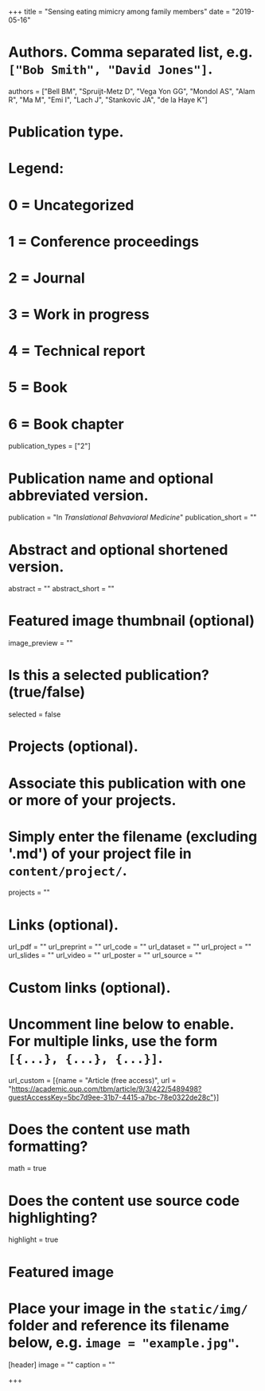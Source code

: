 +++
title = "Sensing eating mimicry among family members"
date = "2019-05-16"

# Authors. Comma separated list, e.g. `["Bob Smith", "David Jones"]`.
authors = ["Bell BM", "Spruijt-Metz D", "Vega Yon GG", "Mondol AS", "Alam R", "Ma M", "Emi I", "Lach J", "Stankovic JA", "de la Haye K"]

# Publication type.
# Legend:
# 0 = Uncategorized
# 1 = Conference proceedings
# 2 = Journal
# 3 = Work in progress
# 4 = Technical report
# 5 = Book
# 6 = Book chapter
publication_types = ["2"]

# Publication name and optional abbreviated version.
publication = "In *Translational Behvavioral Medicine*"
publication_short = ""

# Abstract and optional shortened version.
abstract = ""
abstract_short = ""

# Featured image thumbnail (optional)
image_preview = ""

# Is this a selected publication? (true/false)
selected = false

# Projects (optional).
#   Associate this publication with one or more of your projects.
#   Simply enter the filename (excluding '.md') of your project file in `content/project/`.
projects = ""

# Links (optional).
url_pdf = ""
url_preprint = ""
url_code = ""
url_dataset = ""
url_project = ""
url_slides = ""
url_video = ""
url_poster = ""
url_source = ""

# Custom links (optional).
#   Uncomment line below to enable. For multiple links, use the form `[{...}, {...}, {...}]`.
url_custom = [{name = "Article (free access)", url = "https://academic.oup.com/tbm/article/9/3/422/5489498?guestAccessKey=5bc7d9ee-31b7-4415-a7bc-78e0322de28c"}]

# Does the content use math formatting?
math = true

# Does the content use source code highlighting?
highlight = true

# Featured image
# Place your image in the `static/img/` folder and reference its filename below, e.g. `image = "example.jpg"`.
[header]
image = ""
caption = ""

+++
